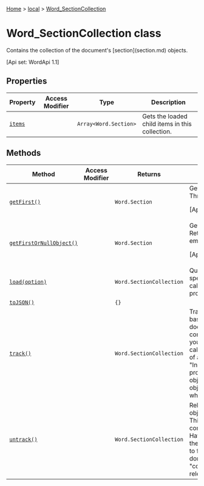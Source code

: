 [Home](./index) &gt; [local](local.md) &gt; [Word\_SectionCollection](local.word_sectioncollection.md)

# Word\_SectionCollection class

Contains the collection of the document's \[section\](section.md) objects. 

 \[Api set: WordApi 1.1\]

## Properties

|  Property | Access Modifier | Type | Description |
|  --- | --- | --- | --- |
|  [`items`](local.word_sectioncollection.items.md) |  | `Array<Word.Section>` | Gets the loaded child items in this collection. |

## Methods

|  Method | Access Modifier | Returns | Description |
|  --- | --- | --- | --- |
|  [`getFirst()`](local.word_sectioncollection.getfirst.md) |  | `Word.Section` | Gets the first section in this collection. Throws if this collection is empty. <p/> \[Api set: WordApi 1.3\] |
|  [`getFirstOrNullObject()`](local.word_sectioncollection.getfirstornullobject.md) |  | `Word.Section` | Gets the first section in this collection. Returns a null object if this collection is empty. <p/> \[Api set: WordApi 1.3\] |
|  [`load(option)`](local.word_sectioncollection.load.md) |  | `Word.SectionCollection` | Queues up a command to load the specified properties of the object. You must call "context.sync()" before reading the properties. |
|  [`toJSON()`](local.word_sectioncollection.tojson.md) |  | `{}` |  |
|  [`track()`](local.word_sectioncollection.track.md) |  | `Word.SectionCollection` | Track the object for automatic adjustment based on surrounding changes in the document. This call is a shorthand for context.trackedObjects.add(thisObject). If you are using this object across ".sync" calls and outside the sequential execution of a ".run" batch, and get an "InvalidObjectPath" error when setting a property or invoking a method on the object, you needed to have added the object to the tracked object collection when the object was first created. |
|  [`untrack()`](local.word_sectioncollection.untrack.md) |  | `Word.SectionCollection` | Release the memory associated with this object, if it has previously been tracked. This call is shorthand for context.trackedObjects.remove(thisObject). Having many tracked objects slows down the host application, so please remember to free any objects you add, once you're done using them. You will need to call "context.sync()" before the memory release takes effect. |

